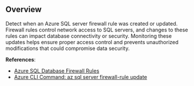 ## Overview

Detect when an Azure SQL server firewall rule was created or updated. Firewall rules control network access to SQL servers, and changes to these rules can impact database connectivity or security. Monitoring these updates helps ensure proper access control and prevents unauthorized modifications that could compromise data security.

**References**:
- [Azure SQL Database Firewall Rules](https://learn.microsoft.com/en-us/azure/azure-sql/database/firewall-configure?view=azuresql)
- [Azure CLI Command: az sql server firewall-rule update](https://learn.microsoft.com/en-us/cli/azure/sql/server/firewall-rule?view=azure-cli-latest#az-sql-server-firewall-rule-update)
